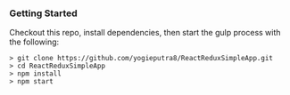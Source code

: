 ### Getting Started 
Checkout this repo, install dependencies, then start the gulp process with the following:

```
> git clone https://github.com/yogieputra8/ReactReduxSimpleApp.git
> cd ReactReduxSimpleApp
> npm install
> npm start
``` 